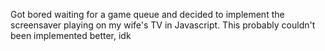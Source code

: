 Got bored waiting for a game queue and decided to implement the screensaver playing on my wife's TV in Javascript. This probably couldn't been implemented better, idk